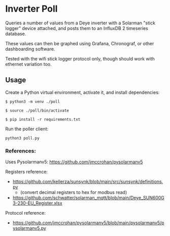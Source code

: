 # Inverter Poll

Queries a number of values from a Deye inverter with a Solarman 
"stick logger" device attached, and posts them to an InfluxDB 2 
timeseries database.

These values can then be graphed using Grafana, Chronograf, or other
dashboarding software.

Tested with the wifi stick logger protocol only, though should work with
ethernet variation too.

## Usage

Create a Python virtual environment, activate it, and install 
dependencies:

```
$ python3 -m venv ./poll

$ source ./poll/bin/activate

$ pip install -r requirements.txt
```

Run the poller client:

```
python3 poll.py
```

### References:

Uses Pysolarmanv5: https://github.com/jmccrohan/pysolarmanv5

Registers reference: 
- https://github.com/kellerza/sunsynk/blob/main/src/sunsynk/definitions.py
  - (convert decimal registers to hex for modbus read)
- https://github.com/schwatter/solarman_mqtt/blob/main/Deye_SUN600G3-230-EU_Register.xlsx

Protocol reference:
- https://github.com/jmccrohan/pysolarmanv5/blob/main/pysolarmanv5/pysolarmanv5.py
